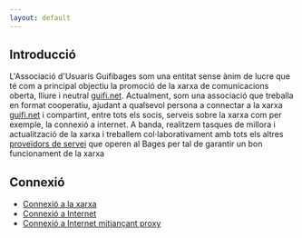 ```yaml
---
layout: default
---
```

## Introducció
L'Associació d'Usuaris Guifibages som una entitat sense ànim de lucre que té com a principal objectiu la promoció de la xarxa de comunicacions oberta, lliure i neutral  [guifi.net](http://guifi.net).
Actualment, som una associació que treballa en format cooperatiu, ajudant a qualsevol persona a connectar a la xarxa [guifi.net](http://guifi.net) i compartint, entre tots els socis, serveis sobre la xarxa com per exemple, la connexió a internet. 
A banda, realitzem tasques de millora i actualització de la xarxa i treballem col·laborativament amb tots els altres [proveïdors de servei](https://guifi.net/ca/node/2426/suppliers) que operen al Bages per tal de garantir un bon funcionament de la xarxa

## Connexió

- [Connexió a la xarxa](/doc/connexio/)
- [Connexió a Internet](/doc/connexio/internet/)
- [Connexió a Internet mitjançant proxy](/doc/connexio/internet/proxy/)
